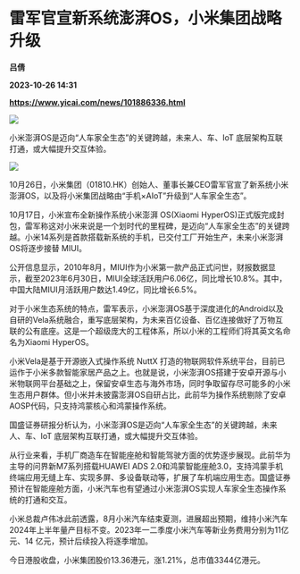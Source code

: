 # 雷军官宣新系统澎湃OS，小米集团战略升级
**吕倩**

**2023-10-26 14:31**

**https://www.yicai.com/news/101886336.html**

![](https://imgcdn.yicai.com/uppics/slides/2023/10/4e558c13d8e040eec5fa07501f6f544d.jpg)

小米澎湃OS是迈向“人车家全生态”的关键跨越，未来人、车、IoT 底层架构互联打通，或大幅提升交互体验。

![](https://imgcdn.yicai.com/uppics/images/2023/10/a0f64510ac3ac7516aca11d9dc3138f5.jpg)

10月26日，小米集团（01810.HK）创始人、董事长兼CEO雷军官宣了新系统小米澎湃OS，以及将小米集团战略由“手机×AIoT”升级到“人车家全生态”。

10月17日，小米宣布全新操作系统小米澎湃 OS(Xiaomi HyperOS)正式版完成封包，雷军称这对小米来说是一个划时代的里程碑，是迈向“人车家全生态”的关键跨越。小米14系列是首款搭载新系统的手机，已交付工厂开始生产，未来小米澎湃OS将逐步接替 MIUI。

公开信息显示，2010年8月，MIUI作为小米第一款产品正式问世，财报数据显示，截至2023年6月30日，MIUI全球活跃用户6.06亿，同比增长10.8%。其中，中国大陆MIUI月活跃用户数达1.49亿，同比增长6.5%。

对于小米生态系统的特点，雷军表示，小米澎湃OS基于深度进化的Android以及自研的Vela系统融合，重写底层架构，为未来百亿设备、百亿连接做好了万物互联的公有底座。这是一个超级庞大的工程体系，所以小米的工程师们将其英文名命名为Xiaomi HyperOS。

小米Vela是基于开源嵌入式操作系统 NuttX 打造的物联网软件系统平台，目前已运作于小米多款智能家居产品之上。也就是说，小米澎湃OS搭建于安卓开源与小米物联网平台基础之上，保留安卓生态与海外市场，同时争取留存尽可能多的小米生态用户群体。但小米并未披露澎湃OS自研占比，此前华为操作系统剔除了安卓AOSP代码，只支持鸿蒙核心和鸿蒙操作系统。

国盛证券研报分析认为，小米澎湃OS是迈向“人车家全生态”的关键跨越，未来人、车、IoT 底层架构互联打通，或大幅提升交互体验。

从行业来看，手机厂商造车在智能座舱和智能驾驶方面的优势逐步展现。此前华为主导的问界新M7系列搭载HUAWEI ADS 2.0和鸿蒙智能座舱3.0，支持鸿蒙手机终端应用无缝上车、实现多屏、多设备联动等，扩展了车机端应用生态。国盛证券预计在智能座舱方面，小米汽车也有望通过小米澎湃OS实现人车家全生态操作系统的打通和交互。

小米总裁卢伟冰此前透露，8月小米汽车结束夏测，进展超出预期，维持小米汽车2024年上半年量产目标不变。2023年一二季度小米汽车等新业务费用分别为11亿元、14 亿元，预计后续投入将逐季增加。

今日港股收盘，小米集团股价13.36港元，涨1.21%，总市值3344亿港元。